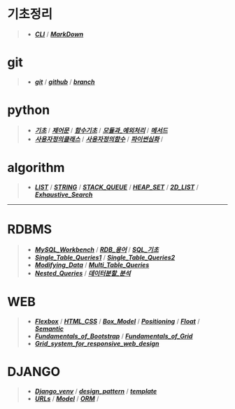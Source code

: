 # **기초정리**
>- _**[CLI](MarkDown/CLI.md)**_  /  _**[MarkDown](MarkDown/markdown.md)**_

# **git**
>- _**[git](git_github/git.md)**_ / _**[github](git_github/github.md)**_ / _**[branch](git_github/branch.md)**_

# **python**

>- _**[기초](python/01_python_기초.md)**_ / _**[제어문](python/02_python_제어문.md)**_ / _**[함수기초](python/03_python_함수기초.md)**_ 
 / _**[모듈과_예외처리](python/04_python_모듈과_예외처리.md)**_ / _**[메서드](python/05_python_메서드.md)**_
>- _**[사용자정의클래스](python/06_python_사용자정의클래스.md)**_ / _**[사용자정의함수](python/07_python_사용자정의함수.md)**_ / _**[파이썬심화](python/08_python_파이썬심화.md)**_ / 

# **algorithm**

>- _**[LIST](algorithm/01_algorithm_list.md)**_ / _**[STRING](algorithm/02_algorithm_string.md)**_ / _**[STACK_QUEUE](algorithm/03_algorithm_stack_queue.md)**_ / _**[HEAP_SET](algorithm/04_algorithm_heap_set.md)**_ / _**[2D_LIST](algorithm/05_algorithm_2d_list.md)**_ / _**[Exhaustive_Search](algorithm/06_algorithm_Exhaustive_Search.md)**_
---

# **RDBMS**
>- _**[MySQL_Workbench](RDBMS/01_workbench.md)**_ / _**[RDB_용어](RDBMS/02_relational_Database.md)**_ / _**[SQL_기초](RDBMS/03_SQL_Basics.md)**_ 
>- _**[Single_Table_Queries1](RDBMS/04_SQL_Single_Table_Queries.md)**_ / _**[Single_Table_Queries2](RDBMS/05_SQL_Single_Table_Queries2.md)**_ 
>- _**[Modifying_Data](RDBMS/06_SQL_Modifying_Data.md)**_ / _**[Multi_Table_Queries](RDBMS/07_SQL_Multi_Table_Queries.md)**_ 
>- _**[Nested_Queries](RDBMS/08_SQL_Nested_Queries.md)**_ / _**[데이터분할_분석](RDBMS/09_데이터_분할_분석.md)**_

# **WEB**
>- _**[Flexbox](WEB/01_Flexbox.md)**_ / _**[HTML_CSS](WEB/02_HTML_CSS.md)**_  / _**[Box_Model](WEB/03_The_box_model.md)**_  / _**[Positioning](WEB/04_Positioning.md)**_ / _**[Float](WEB/05_Float.md)**_ / _**[Semantic](WEB/06_Semantic_Web.md)**_ 
>- _**[Fundamentals_of_Bootstrap](WEB/07_Fundamentals_of_Bootstrap.md)**_ / _**[Fundamentals_of_Grid](WEB/08_Fundamentals_of_Grid.md)**_ 
>- _**[Grid_system_for_responsive_web_design](WEB/09_Grid_system_for_responsive_web_design.md)**_ 

# **DJANGO**
>- _**[Django_venv](django/01_django_venv.md)**_ / _**[design_pattern](django/02_design_pattern.md)**_ / _**[template](django/03_template.md)**_
>- _**[URLs](django/04_URLs.md)**_ / _**[Model](django/05_Model.md)**_ / _**[ORM](django/06_ORM01.md)**_ /